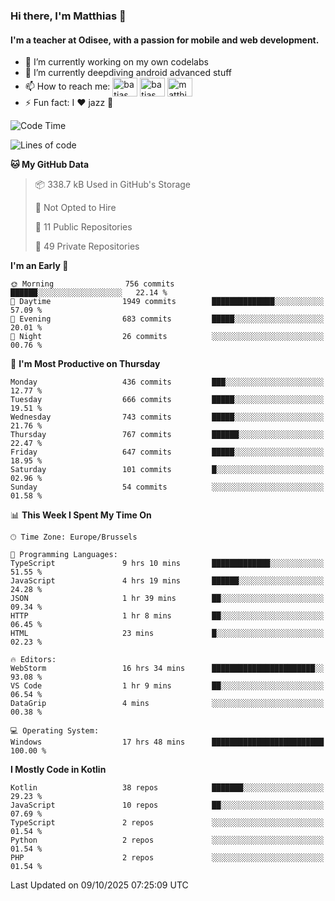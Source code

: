 ### Hi there, I'm Matthias 👋

#### I'm a teacher at Odisee, with a passion for mobile and web development.

- 🔭 I’m currently working on my own codelabs
- 🌱 I’m currently deepdiving android advanced stuff
- 📫 How to reach me: <a href="https://dev.to/batjas" target="_blank"><img align="center" src="https://raw.githubusercontent.com/rahuldkjain/github-profile-readme-generator/master/src/images/icons/Social/devto.svg" alt="batjas" height="30" width="40" /></a>
<a href="https://twitter.com/batjas" target="_blank"><img align="center" src="https://raw.githubusercontent.com/rahuldkjain/github-profile-readme-generator/master/src/images/icons/Social/twitter.svg" alt="batjas" height="30" width="40" /></a>
<a href="https://linkedin.com/in/matthiasdruwé" target="_blank"><img align="center" src="https://raw.githubusercontent.com/rahuldkjain/github-profile-readme-generator/master/src/images/icons/Social/linked-in-alt.svg" alt="matthiasdruwé" height="30" width="40" /></a>
- ⚡ Fun fact: I ❤ jazz 🎷


<!--START_SECTION:waka-->
![Code Time](http://img.shields.io/badge/Code%20Time-1%2C503%20hrs%2024%20mins-blue)

![Lines of code](https://img.shields.io/badge/From%20Hello%20World%20I%27ve%20Written-8.5%20million%20lines%20of%20code-blue)

**🐱 My GitHub Data** 

> 📦 338.7 kB Used in GitHub's Storage 
 > 
> 🚫 Not Opted to Hire
 > 
> 📜 11 Public Repositories 
 > 
> 🔑 49 Private Repositories 
 > 
**I'm an Early 🐤** 

```text
🌞 Morning                756 commits         ██████░░░░░░░░░░░░░░░░░░░   22.14 % 
🌆 Daytime                1949 commits        ██████████████░░░░░░░░░░░   57.09 % 
🌃 Evening                683 commits         █████░░░░░░░░░░░░░░░░░░░░   20.01 % 
🌙 Night                  26 commits          ░░░░░░░░░░░░░░░░░░░░░░░░░   00.76 % 
```
📅 **I'm Most Productive on Thursday** 

```text
Monday                   436 commits         ███░░░░░░░░░░░░░░░░░░░░░░   12.77 % 
Tuesday                  666 commits         █████░░░░░░░░░░░░░░░░░░░░   19.51 % 
Wednesday                743 commits         █████░░░░░░░░░░░░░░░░░░░░   21.76 % 
Thursday                 767 commits         ██████░░░░░░░░░░░░░░░░░░░   22.47 % 
Friday                   647 commits         █████░░░░░░░░░░░░░░░░░░░░   18.95 % 
Saturday                 101 commits         █░░░░░░░░░░░░░░░░░░░░░░░░   02.96 % 
Sunday                   54 commits          ░░░░░░░░░░░░░░░░░░░░░░░░░   01.58 % 
```


📊 **This Week I Spent My Time On** 

```text
🕑︎ Time Zone: Europe/Brussels

💬 Programming Languages: 
TypeScript               9 hrs 10 mins       █████████████░░░░░░░░░░░░   51.55 % 
JavaScript               4 hrs 19 mins       ██████░░░░░░░░░░░░░░░░░░░   24.28 % 
JSON                     1 hr 39 mins        ██░░░░░░░░░░░░░░░░░░░░░░░   09.34 % 
HTTP                     1 hr 8 mins         ██░░░░░░░░░░░░░░░░░░░░░░░   06.45 % 
HTML                     23 mins             █░░░░░░░░░░░░░░░░░░░░░░░░   02.23 % 

🔥 Editors: 
WebStorm                 16 hrs 34 mins      ███████████████████████░░   93.08 % 
VS Code                  1 hr 9 mins         ██░░░░░░░░░░░░░░░░░░░░░░░   06.54 % 
DataGrip                 4 mins              ░░░░░░░░░░░░░░░░░░░░░░░░░   00.38 % 

💻 Operating System: 
Windows                  17 hrs 48 mins      █████████████████████████   100.00 % 
```

**I Mostly Code in Kotlin** 

```text
Kotlin                   38 repos            ███████░░░░░░░░░░░░░░░░░░   29.23 % 
JavaScript               10 repos            ██░░░░░░░░░░░░░░░░░░░░░░░   07.69 % 
TypeScript               2 repos             ░░░░░░░░░░░░░░░░░░░░░░░░░   01.54 % 
Python                   2 repos             ░░░░░░░░░░░░░░░░░░░░░░░░░   01.54 % 
PHP                      2 repos             ░░░░░░░░░░░░░░░░░░░░░░░░░   01.54 % 
```




 Last Updated on 09/10/2025 07:25:09 UTC
<!--END_SECTION:waka-->
